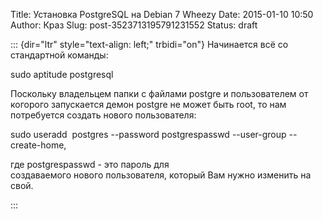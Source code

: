 Title: Установка PostgreSQL на Debian 7 Wheezy 
Date: 2015-01-10 10:50
Author: Краз
Slug: post-3523713195791231552
Status: draft

::: {dir="ltr" style="text-align: left;" trbidi="on"}
Начинается всё со стандартной команды:  
  
sudo aptitude postgresql  
  
Поскольку владельцем папки с файлами postgre и пользователем от когорого запускается демон postgre не может быть root, то нам потребуется создать нового пользователя:  
  
sudo useradd  postgres --password postgrespasswd --user-group --create-home,  
  
где postgrespasswd - это пароль для создаваемого нового пользователя, который Вам нужно изменить на свой.  
  
:::
